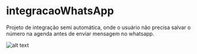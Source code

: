 # integracaoWhatsApp
 Projeto de integração semi automática, onde o usuário não precisa salvar o número na agenda antes de enviar mensagem no whatsapp.
 
 ![alt text](https://github.com/IrineuAlmeidaJr/integracaoWhatsApp/blob/main/imagemProg.png?raw=true)
